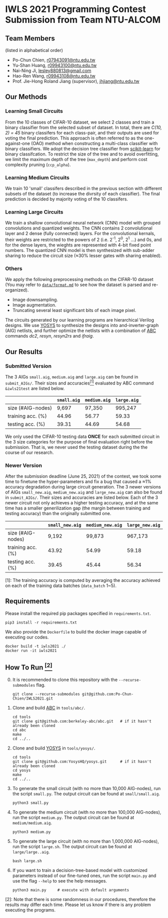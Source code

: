 # IWLS 2021 Programming Contest Submission from Team NTU-ALCOM

## Team Members
(listed in alphabetical order)
- Po-Chun Chien, r07943091@ntu.edu.tw
- Yu-Shan Huang, r09943100@ntu.edu.tw
- Nai-Ning Ji, lesley880813@gmail.com
- Hao-Ren Wang, r09943108@ntu.edu.tw
- Prof. Jie-Hong Roland Jiang (supervisor), jhjiang@ntu.edu.tw

## Our Methods
### Learning Small Circuits
From the 10 classes of CIFAR-10 dataset, we select 2 classes and train a binary classifier from the selected subset of dataset. In total, there are *C(10, 2) = 45* binary classifers for each class-pair, and their outputs are used for voting the final prediction. This approach is often referred to as the one-against-one (OAO) method when constructing a multi-class classifier with binary classifiers. We adopt the decision tree classifier from [scikit-learn](https://scikit-learn.org/stable/modules/generated/sklearn.tree.DecisionTreeClassifier.html) for binary classifcation. To restrict the size of the tree and to avoid overfitting, we limit the maximum depth of the tree (`max_depth`) and perform cost complexity pruning (`ccp_alpha`).

### Learning Medium Circuits
We train 10 'small' classifers described in the previous section with different subsets of the dataset (to increase the divrsity of each classifier). The final prediction is decided by majority voting of the 10 classifers.

### Learning Large Circuits
We train a shallow convolutional neural network (CNN) model with grouped convolutions and quantized weights. The CNN contains 2 convolutional layer and 2 dense (fully connected) layers. For the convolutional kernals, their weights are restricted to the powers of 2 (i.e. 2<sup>-1</sup>, 2<sup>0</sup>, 2<sup>1</sup> ...) and 0s, and for the dense layers, the wieghts are represented with 4-bit fixed point numbers. The quantized CNN model is then synthesized with sub-adder sharing to reduce the circuit size (≈30% lesser gates with sharing enabled).

### Others
We apply the following preprocessing methods on the CIFAR-10 dataset (You may refer to [`data/format.md`](https://github.com/Po-Chun-Chien/IWLS2021/blob/submit/data/format.md) to see how the dataset is parsed and re-organized).
- Image downsampling.
- Image augmentation.
- Truncating several least significant bits of each image pixel.

The circuits generated by our learning programs are hierarchical Verilog designs. We use [YOSYS](https://github.com/YosysHQ/yosys) to synthesize the designs into and-inverter-graph (AIG) netlists, and further optimize the netlists with a combination of [ABC](https://github.com/berkeley-abc/abc) commands _dc2_, _resyn_, _resyn2rs_ and _ifraig_.

## Our Results
### Submitted Version
The 3 AIGs `small.aig`, `medium.aig` and `large.aig` can be found in `submit_AIGs/`. Their sizes and accuracies[<sup>[1]</sup>](#fn1) evaluated by ABC command `&iwls21test` are listed below.

|                   | `small.aig` | `medium.aig`| `large.aig` |
|-------------------|-------------|-------------|-------------|
| size (#AIG-nodes) |       9,697 |      97,350 |     995,247 |
| training acc. (%) |       44.96 |       56.77 |       59.33 |
|  testing acc. (%) |       39.31 |       44.69 |       54.68 |

We only used the CIFAR-10 testing data **ONCE** for each submitted circuit in the 3 size categories for the purpose of final evaluation right before the submission. That is, we never used the testing dataset during the the course of our research.

### Newer Version
After the submission deadline (June 25, 2021) of the contest, we took some time to finetune the hyper-parameters and fix a bug that caused a ≈1% accuracy degradation during large circuit generation. The 3 newer versions of AIGs `small_new.aig`, `medium_new.aig` and `large_new.aig` can also be found in `submit_AIGs/`. Their sizes and accuracies are listed below. Each of the 3 newer circuit not only achieves a higher testing accuracy, and at the same time has a smaller generilization gap (the margin between training and testing accuracy) than the originally submitted one.

|                   | `small_new.aig` | `medium_new.aig`| `large_new.aig` |
|-------------------|-----------------|-----------------|-----------------|
| size (#AIG-nodes) |           9,192 |          99,873 |         967,173 |
| training acc. (%) |           43.92 |           54.99 |           59.18 |
|  testing acc. (%) |           39.45 |           45.44 |           56.34 |


<a class="anchor" id="fn1">[1]</a>: The training accuracy is computed by averaging the accuracy achieved on each of the training data batches (`data_batch` 1~5).

## Requirements
Please install the required pip packages specified in `requirements.txt`.
```
pip3 install -r requirements.txt
```
We also provide the `Dockerfile` to build the docker image capable of executing our codes.
```
docker build -t iwls2021 ./
docker run -it iwls2021
```

## How To Run [<sup>[2]</sup>](#fn2)
0. It is recommended to clone this repository with the `--recurse-submodules` flag. 
    ```
    git clone --recurse-submodules git@github.com:Po-Chun-Chien/IWLS2021.git
    ```

1. Clone and build [ABC](https://github.com/berkeley-abc/abc) in `tools/abc/`.
    ```
    cd tools
    git clone git@github.com:berkeley-abc/abc.git   # if it hasn't already been cloned
    cd abc
    make
    cd ../..
    ```

2. Clone and build [YOSYS](https://github.com/YosysHQ/yosys) in `tools/yosys/`.
    ```
    cd tools
    git clone git@github.com:YosysHQ/yosys.git      # if it hasn't already been cloned
    cd yosys
    make
    cd ../..
    ```

3. To generate the small circuit (with no more than 10,000 AIG-nodes), run the script `small.py`. The output circuit can be found at `small/small.aig`.
    ```
    python3 small.py
    ```

4. To generate the medium circuit (with no more than 100,000 AIG-nodes), run the script `medium.py`. The output circuit can be found at `medium/medium.aig`.
    ```
    python3 medium.py
    ```

5. To generate the large circuit (with no more than 1,000,000 AIG-nodes), run the script `large.sh`. The output circuit can be found at `large/large..aig`.
    ```
    bash large.sh
    ```

6. If you want to train a decision-tree-based model with customized parameters instead of our fine-tuned ones, run the script `main.py` and use the flag `--help` to see the help messages.
    ```
    python3 main.py     # execute with default arguments
    ```

<a class="anchor" id="fn2">[2]</a>: Note that there is some randomness in our procedures, therefore the results may differ each time. Please let us know if there is any problem executing the programs.

